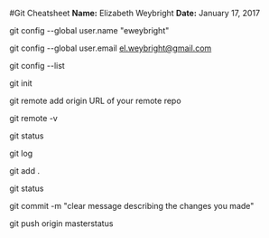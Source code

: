 #Git Cheatsheet
**Name:** Elizabeth Weybright
**Date:** January 17, 2017

git config --global user.name "eweybright"

git config --global user.email el.weybright@gmail.com

git config --list

git init

git remote add origin URL of your remote repo

git remote -v

git status

git log

git add .

git status

git commit -m "clear message describing the changes you made"

git push origin masterstatus